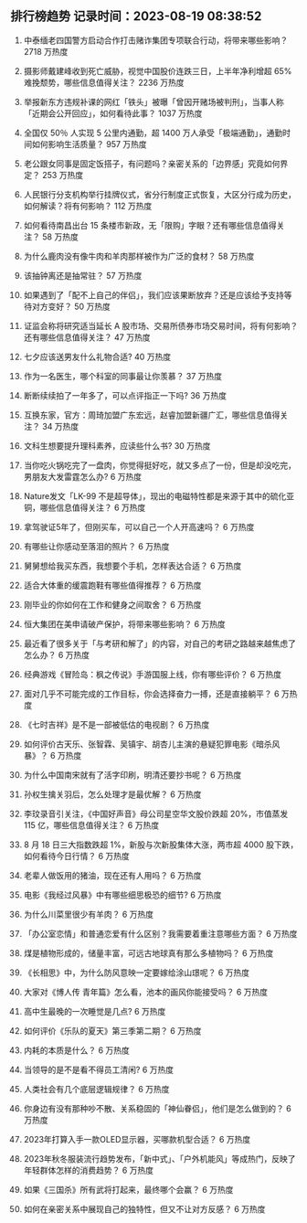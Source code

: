 
## 排行榜趋势 记录时间：2023-08-19 08:38:52
  
  1. 中泰缅老四国警方启动合作打击赌诈集团专项联合行动，将带来哪些影响？ 2718 万热度
    
  2. 摄影师戴建峰收到死亡威胁，视觉中国股价连跌三日，上半年净利增超 65% 难挽颓势，哪些信息值得关注？ 2236 万热度
    
  3. 举报新东方违规补课的网红「铁头」被曝「曾因开赌场被判刑」，当事人称「近期会公开回应」，如何看待此事？ 1037 万热度
    
  4. 全国仅 50％ 人实现 5 公里内通勤，超 1400 万人承受「极端通勤」，通勤时间如何影响生活质量？ 957 万热度
    
  5. 老公跟女同事是固定饭搭子，有问题吗？亲密关系的「边界感」究竟如何界定？ 253 万热度
    
  6. 人民银行分支机构举行挂牌仪式，省分行制度正式恢复，大区分行成为历史，如何解读？将有何影响？ 112 万热度
    
  7. 如何看待南昌出台 15 条楼市新政，无「限购」字眼？还有哪些信息值得关注？ 58 万热度
    
  8. 为什么鹿肉没有像牛肉和羊肉那样被作为广泛的食材？ 58 万热度
    
  9. 该抽钟离还是抽常驻？ 57 万热度
    
  10. 如果遇到了「配不上自己的伴侣」，我们应该果断放弃？还是应该给予支持等待对方变好？ 50 万热度
    
  11. 证监会称将研究适当延长 A 股市场、交易所债券市场交易时间，将有何影响？还有哪些信息值得关注？ 47 万热度
    
  12. 七夕应该送男友什么礼物合适? 40 万热度
    
  13. 作为一名医生，哪个科室的同事最让你羡慕？ 37 万热度
    
  14. 断断续续拍了一年多了，可以点评指正一下吗? 36 万热度
    
  15. 互换东家，官方：周琦加盟广东宏远，赵睿加盟新疆广汇，哪些信息值得关注？ 34 万热度
    
  16. 文科生想要提升理科素养，应读些什么书? 30 万热度
    
  17. 当你吃火锅吃完了一盘肉，你觉得挺好吃，就又多点了一份，但是却没吃完，男朋友大发雷霆怎么办? 6 万热度
    
  18. Nature发文「LK-99 不是超导体」，现出的电磁特性都是来源于其中的硫化亚铜，哪些信息值得关注？ 6 万热度
    
  19. 拿驾驶证5年了，但刚买车，可以自己一个人开高速吗？ 6 万热度
    
  20. 有哪些让你感动至落泪的照片？ 6 万热度
    
  21. 舅舅想给我买东西，我想要个手机，怎样表达合适？ 6 万热度
    
  22. 适合大体重的缓震跑鞋有哪些值得推荐？ 6 万热度
    
  23. 刚毕业的你如何在工作和健身之间取舍？ 6 万热度
    
  24. 恒大集团在美申请破产保护，将带来哪些影响？ 6 万热度
    
  25. 最近看了很多关于「与考研和解了」的内容，对自己的考研之路越来越焦虑了怎么办？ 6 万热度
    
  26. 经典游戏《冒险岛：枫之传说》手游国服上线，你有哪些评价？ 6 万热度
    
  27. 面对几乎不可能完成的工作目标，你会选择奋力一搏，还是直接躺平？ 6 万热度
    
  28. 《七时吉祥》是不是一部被低估的电视剧？ 6 万热度
    
  29. 如何评价古天乐、张智霖、吴镇宇、胡杏儿主演的悬疑犯罪电影《暗杀风暴》？ 6 万热度
    
  30. 为什么中国南宋就有了活字印刷，明清还要抄书呢？ 6 万热度
    
  31. 孙权生擒关羽后，怎么处理才是最优解？ 6 万热度
    
  32. 李玟录音引关注，《中国好声音》母公司星空华文股价跌超 20%，市值蒸发 115 亿，哪些信息值得关注？ 6 万热度
    
  33. 8 月 18 日三大指数跌超 1%，新股与次新股集体大涨，两市超 4000 股下跌，如何看待今日行情？ 6 万热度
    
  34. 老辈人做饭用的猪油，现在还有人用吗？ 6 万热度
    
  35. 电影《我经过风暴》中有哪些细思极恐的细节? 6 万热度
    
  36. 为什么川菜里很少有羊肉？ 6 万热度
    
  37. 「办公室恋情」和普通恋爱有什么区别？我需要着重注意哪些方面？ 6 万热度
    
  38. 煤是植物形成的，储量丰富，可远古地球真有那么多植物吗？ 6 万热度
    
  39. 《长相思》中，为什么防风意映一定要嫁给涂山璟呢？ 6 万热度
    
  40. 大家对《博人传 青年篇》怎么看，池本的画风你能接受吗？ 6 万热度
    
  41. 高中生最晚的一次睡觉是几点? 6 万热度
    
  42. 如何评价《乐队的夏天》第三季第二期？ 6 万热度
    
  43. 内耗的本质是什么？ 6 万热度
    
  44. 当领导的是不是看不得员工清闲? 6 万热度
    
  45. 人类社会有几个底层逻辑规律？ 6 万热度
    
  46. 你身边有没有那种吵不散、关系稳固的「神仙眷侣」，他们是怎么做到的？ 6 万热度
    
  47. 2023年打算入手一款OLED显示器，买哪款机型合适？ 6 万热度
    
  48. 2023年秋冬服装流行趋势发布，「新中式」、「户外机能风」等成热门，反映了年轻群体怎样的消费趋势？ 6 万热度
    
  49. 如果《三国杀》所有武将打起来，最终哪个会赢？ 6 万热度
    
  50. 如何在亲密关系中展现自己的独特性，但又不让对方反感？ 6 万热度
    